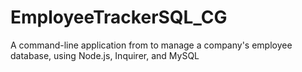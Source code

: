 # EmployeeTrackerSQL_CG
A command-line application from to manage a company's employee database, using Node.js, Inquirer, and MySQL
